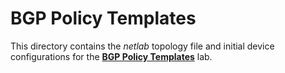 # BGP Policy Templates

This directory contains the *netlab* topology file and initial device configurations for the **[BGP Policy Templates](../../docs/session/7-policy.md)** lab.
